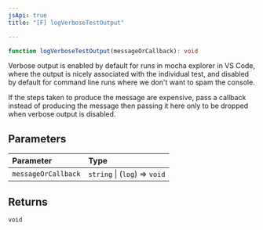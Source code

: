 ```yaml
---
jsApi: true
title: "[F] logVerboseTestOutput"

---
```

```ts
function logVerboseTestOutput(messageOrCallback): void
```

Verbose output is enabled by default for runs in mocha explorer in VS Code,
where the output is nicely associated with the individual test, and disabled
by default for command line runs where we don't want to spam the console.

If the steps taken to produce the message are expensive, pass a callback
instead of producing the message then passing it here only to be dropped
when verbose output is disabled.

## Parameters

| Parameter | Type |
| :------ | :------ |
| `messageOrCallback` | `string` \| (`log`) => `void` |

## Returns

`void`
